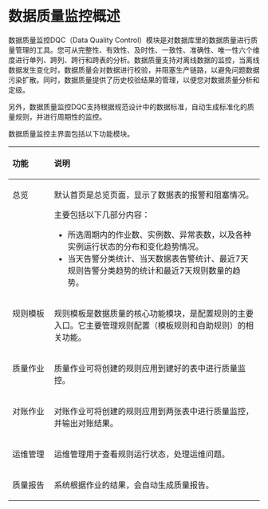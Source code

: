 # 数据质量监控概述<a name="dgc_01_0709"></a>

数据质量监控DQC（Data Quality Control）模块是对数据库里的数据质量进行质量管理的工具。您可从完整性、有效性、及时性、一致性、准确性、唯一性六个维度进行单列、跨列、跨行和跨表的分析。数据质量支持对离线数据的监控，当离线数据发生变化时，数据质量会对数据进行校验，并阻塞生产链路，以避免问题数据污染扩散。同时，数据质量提供了历史校验结果的管理，以便您对数据质量分析和定级。

另外，数据质量监控DQC支持根据规范设计中的数据标准，自动生成标准化的质量规则，并进行周期性的监控。

数据质量监控主界面包括以下功能模块。

<a name="zh-cn_topic_0141836095_table764712462277"></a>
<table><thead align="left"><tr id="zh-cn_topic_0141836095_row5647124622717"><th class="cellrowborder" valign="top" width="16.63%" id="mcps1.1.3.1.1"><p id="zh-cn_topic_0141836095_p2647144610270"><a name="zh-cn_topic_0141836095_p2647144610270"></a><a name="zh-cn_topic_0141836095_p2647144610270"></a>功能</p>
</th>
<th class="cellrowborder" valign="top" width="83.37%" id="mcps1.1.3.1.2"><p id="zh-cn_topic_0141836095_p164754642718"><a name="zh-cn_topic_0141836095_p164754642718"></a><a name="zh-cn_topic_0141836095_p164754642718"></a>说明</p>
</th>
</tr>
</thead>
<tbody><tr id="zh-cn_topic_0141836095_row5647184616276"><td class="cellrowborder" valign="top" width="16.63%" headers="mcps1.1.3.1.1 "><p id="zh-cn_topic_0141836095_p2647134612717"><a name="zh-cn_topic_0141836095_p2647134612717"></a><a name="zh-cn_topic_0141836095_p2647134612717"></a>总览</p>
</td>
<td class="cellrowborder" valign="top" width="83.37%" headers="mcps1.1.3.1.2 "><p id="zh-cn_topic_0141836095_p61254311284"><a name="zh-cn_topic_0141836095_p61254311284"></a><a name="zh-cn_topic_0141836095_p61254311284"></a>默认首页是总览页面，显示了数据表的报警和阻塞情况。</p>
<p id="p143603421136"><a name="p143603421136"></a><a name="p143603421136"></a>主要包括以下几部分内容：</p>
<a name="ul197741946101316"></a><a name="ul197741946101316"></a><ul id="ul197741946101316"><li>所选周期内的作业数、实例数、异常表数，以及各种实例运行状态的分布和变化趋势情况。</li><li>当天告警分类统计、当天数据表告警统计、最近7天规则告警分类趋势的统计和最近7天规则数量的趋势。</li></ul>
</td>
</tr>
<tr id="row2067564284714"><td class="cellrowborder" valign="top" width="16.63%" headers="mcps1.1.3.1.1 "><p id="zh-cn_topic_0141836095_p1664714682713"><a name="zh-cn_topic_0141836095_p1664714682713"></a><a name="zh-cn_topic_0141836095_p1664714682713"></a>规则模板</p>
</td>
<td class="cellrowborder" valign="top" width="83.37%" headers="mcps1.1.3.1.2 "><p id="zh-cn_topic_0141836095_p16647124610274"><a name="zh-cn_topic_0141836095_p16647124610274"></a><a name="zh-cn_topic_0141836095_p16647124610274"></a>规则模板是数据质量的核心功能模块，是配置规则的主要入口。它主要管理规则配置（模板规则和自助规则）的相关功能。</p>
</td>
</tr>
<tr id="zh-cn_topic_0141836095_row664794622717"><td class="cellrowborder" valign="top" width="16.63%" headers="mcps1.1.3.1.1 "><p id="p20544181121611"><a name="p20544181121611"></a><a name="p20544181121611"></a>质量作业</p>
</td>
<td class="cellrowborder" valign="top" width="83.37%" headers="mcps1.1.3.1.2 "><p id="p212910108177"><a name="p212910108177"></a><a name="p212910108177"></a>质量作业可将创建的规则应用到建好的表中进行质量监控。</p>
</td>
</tr>
<tr id="row1297510484478"><td class="cellrowborder" valign="top" width="16.63%" headers="mcps1.1.3.1.1 "><p id="p5975248134715"><a name="p5975248134715"></a><a name="p5975248134715"></a>对账作业</p>
</td>
<td class="cellrowborder" valign="top" width="83.37%" headers="mcps1.1.3.1.2 "><p id="p69021841183212"><a name="p69021841183212"></a><a name="p69021841183212"></a>对账作业可将创建的规则应用到两张表中进行质量监控，并输出对账结果。</p>
</td>
</tr>
<tr id="row32401553134712"><td class="cellrowborder" valign="top" width="16.63%" headers="mcps1.1.3.1.1 "><p id="zh-cn_topic_0141836095_p364744613277"><a name="zh-cn_topic_0141836095_p364744613277"></a><a name="zh-cn_topic_0141836095_p364744613277"></a>运维管理</p>
</td>
<td class="cellrowborder" valign="top" width="83.37%" headers="mcps1.1.3.1.2 "><p id="zh-cn_topic_0141836095_p564784612715"><a name="zh-cn_topic_0141836095_p564784612715"></a><a name="zh-cn_topic_0141836095_p564784612715"></a>运维管理用于查看规则运行状态，处理运维问题。</p>
</td>
</tr>
<tr id="zh-cn_topic_0141836095_row19647346102714"><td class="cellrowborder" valign="top" width="16.63%" headers="mcps1.1.3.1.1 "><p id="p4734123813160"><a name="p4734123813160"></a><a name="p4734123813160"></a>质量报告</p>
</td>
<td class="cellrowborder" valign="top" width="83.37%" headers="mcps1.1.3.1.2 "><p id="p871818388161"><a name="p871818388161"></a><a name="p871818388161"></a>系统根据作业的结果，会自动生成质量报告。</p>
</td>
</tr>
</tbody>
</table>

